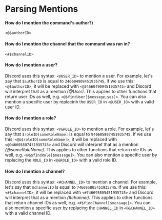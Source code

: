 # Parsing Mentions
#### How do I mention the command's author?\
`<@$authorID>`

#### How do I mention the channel that the command was ran in?
`<#$channelID>`

#### How do I mention a user?
Discord uses this syntax: `<@USER_ID>` to mention a user. For example, let's say that `$authorID` is equal to `246604909451935745`. 
If we use this: `<@$authorID>`, it will be replaced with `<@246604909451935745>` and Discord will interpret that as a mention *(@User)*. This applies to other functions that return user IDs as well, e.g. `<@$findUser[$message;yes]>`. You can also mention a specific user by replacinh the `USER_ID` in `<@USER_ID>` with a valid user ID.

#### How do I mention a role?
Discord uses this syntax: `<@&ROLE_ID>` to mention a role. For example, let's say that `$roleID[someRoleName]` is equal to `946605807451935745`. 
If we use this: `<@&$roleID[someRoleName]>`, it will be replaced with `<@946605807451935745>` and Discord will interpret that as a mention *(@someRoleName)*. This applies to other functions that return role IDs as well, e.g. `<@&$findRole[$message]>`. You can also mention a specific user by replacing the `ROLE_ID` in `<@&ROLE_ID>` with a valid role ID.

#### How do I mention a channel?
Discord uses this syntax: `<#CHANNEL_ID>` to mention a channel. For example, let's say that `$channelID` is equal to `746695805451935745`. 
If we use this: `<#$channelID>`, it will be replaced with `<#746695805451935745>` and Discord will interpret that as a mention *(#channel)*. This applies to other functions that return channel IDs as well, e.g. `<#$findChannel[$message]>`. You can also mention a specific user by replacing the `CHANNEL_ID` in `<@&CHANNEL_ID>` with a valid channel ID.